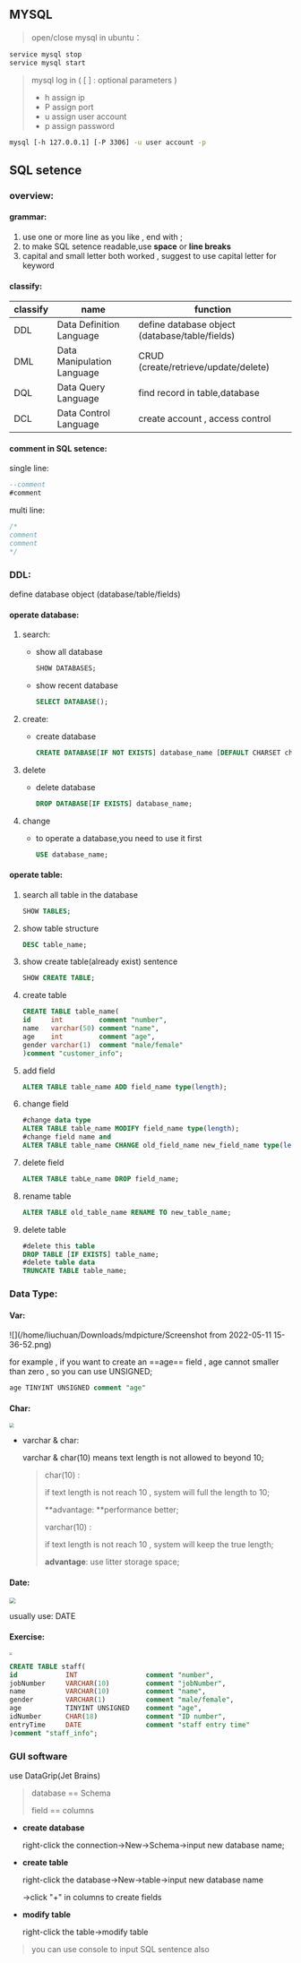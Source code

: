 ## MYSQL

>  open/close mysql in ubuntu：

```bash
service mysql stop
service mysql start
```

>  mysql log in  (  [ ] : optional parameters )
>
> + h  assign ip
> + P  assign port
> + u  assign user account
> + p  assign password

```bash
mysql [-h 127.0.0.1] [-P 3306] -u user account -p
```

## SQL setence

### overview:

#### grammar:

1. use one or more line as you like , end with ;
2. to make SQL setence readable,use **space** or **line breaks**
3. capital and small letter both worked , suggest to use capital letter for keyword

#### classify:

| classify | name                       | function                                       |
| -------- | -------------------------- | ---------------------------------------------- |
| DDL      | Data Definition Language   | define database object (database/table/fields) |
| DML      | Data Manipulation Language | CRUD (create/retrieve/update/delete)           |
| DQL      | Data Query Language        | find record in table,database                  |
| DCL      | Data Control Language      | create account , access control                |

#### comment in SQL setence:

single line:

```sql
--comment
#comment
```

multi line:

```sql
/*
comment
comment
*/
```

### DDL:

define database object (database/table/fields)

#### operate database:

1. search:

   + show all database

     ```sql
     SHOW DATABASES;
     ```

   + show recent database

     ```sql
     SELECT DATABASE();
     ```

2. create:

   + create database

     ```sql
     CREATE DATABASE[IF NOT EXISTS] database_name [DEFAULT CHARSET charset_name] [COLLATE range_rule];
     ```

     

3. delete 

   + delete database

     ```sql
     DROP DATABASE[IF EXISTS] database_name;
     ```

4. change

   + to operate a database,you need to use it first

     ```sql
     USE database_name;
     ```

     

#### operate table:



1. search all table in the database

   ```sql
   SHOW TABLES;
   ```

2. show table structure

   ```sql
   DESC table_name;
   ```


3. show create table(already exist) sentence

   ```sql
   SHOW CREATE TABLE;
   ```

4. create table 

   ```sql
   CREATE TABLE table_name( 
   id     int         comment "number",
   name   varchar(50) comment "name",
   age    int         comment "age",
   gender varchar(1)  comment "male/female"
   )comment "customer_info";
   ```

5. add field

   ```sql
   ALTER TABLE table_name ADD field_name type(length);
   ```

6. change field

   ```sql
   #change data type
   ALTER TABLE table_name MODIFY field_name type(length);
   #change field name and 
   ALTER TABLE table_name CHANGE old_field_name new_field_name type(length) comment"";
   ```

7. delete field

   ```sql
   ALTER TABLE tabLe_name DROP field_name;
   ```

8. rename table

   ```sql
   ALTER TABLE old_table_name RENAME TO new_table_name;
   ```

9. delete table

   ```sql
   #delete this table
   DROP TABLE [IF EXISTS] table_name;
   #delete table data
   TRUNCATE TABLE table_name;
   ```

   

### Data Type:

#### Var:

![](/home/liuchuan/Downloads/mdpicture/Screenshot from 2022-05-11 15-36-52.png)



for example , if you want to create an ==age== field , age cannot smaller than zero , so you can use UNSIGNED;

```sql
age TINYINT UNSIGNED comment "age"
```

#### Char:



<img src="/home/liuchuan/Downloads/mdpicture/Screenshot from 2022-05-11 15-44-46.png" style="zoom: 50%;" />

+ varchar & char:

  varchar & char(10) means text length is not allowed to beyond 10;

  > char(10) :
  >
  > if text length is not reach 10 , system will full the length to 10;
  >
  > **advantage: **performance better;
  >
  > varchar(10) :
  >
  > if text length is not reach 10 , system will keep the true length;
  >
  > **advantage**: use litter storage space;

#### Date:



<img src="/home/liuchuan/Downloads/mdpicture/Screenshot from 2022-05-11 15-56-28.png" style="zoom:67%;" />



usually use: DATE



#### Exercise:

<img src="/home/liuchuan/Downloads/mdpicture/Screenshot from 2022-05-11 16-00-15.png" style="zoom:33%;" />

```sql
CREATE TABLE staff( 
id    		  INT        		  comment "number",
jobNumber     VARCHAR(10)         comment "jobNumber",
name  		  VARCHAR(10)  		  comment "name",
gender		  VARCHAR(1)  		  comment "male/female",
age    		  TINYINT UNSIGNED    comment "age",
idNumber	  CHAR(18)            comment "ID number",
entryTime	  DATE				  comment "staff entry time"
)comment "staff_info";
```

### GUI software

use DataGrip(Jet Brains)



> database == Schema
>
> field == columns

+ **create database**

  right-click the connection->New->Schema->input new database name;

+ **create table**

  right-click the database->New->table->input new database name

  ->click "+" in columns to create fields

+ **modify table**

  right-click the table->modify table

> you can use console to input SQL sentence also
